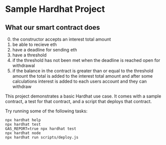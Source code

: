 # Sample Hardhat Project

## What our smart contract does
0. the constructor accepts an interest total amount
1. be able to recieve eth 
2. have a deadline for sending eth
3. have a threshold 
4. if the threshold has not been met when the deadline is reached open for withdrawal
5. if the balance in the contract is greater than or equal to the threshold amount the total is added to the interest total amount and after some calculations interest is added to each users account and they can withdraw



This project demonstrates a basic Hardhat use case. It comes with a sample contract, a test for that contract, and a script that deploys that contract.

Try running some of the following tasks:

```shell
npx hardhat help
npx hardhat test
GAS_REPORT=true npx hardhat test
npx hardhat node
npx hardhat run scripts/deploy.js
```
